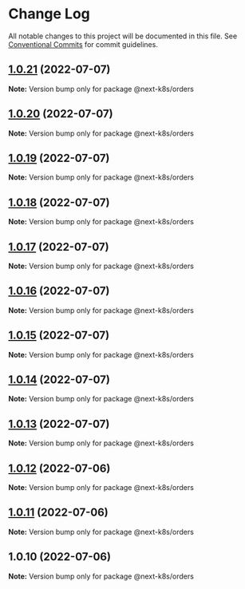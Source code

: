 # Change Log

All notable changes to this project will be documented in this file.
See [Conventional Commits](https://conventionalcommits.org) for commit guidelines.

## [1.0.21](https://github.com/mathiscode/next-k8s-boilerplate/compare/@next-k8s/orders@1.0.20...@next-k8s/orders@1.0.21) (2022-07-07)

**Note:** Version bump only for package @next-k8s/orders





## [1.0.20](https://github.com/mathiscode/next-k8s-boilerplate/compare/@next-k8s/orders@1.0.19...@next-k8s/orders@1.0.20) (2022-07-07)

**Note:** Version bump only for package @next-k8s/orders





## [1.0.19](https://github.com/mathiscode/next-k8s-boilerplate/compare/@next-k8s/orders@1.0.18...@next-k8s/orders@1.0.19) (2022-07-07)

**Note:** Version bump only for package @next-k8s/orders





## [1.0.18](https://github.com/mathiscode/next-k8s-boilerplate/compare/@next-k8s/orders@1.0.17...@next-k8s/orders@1.0.18) (2022-07-07)

**Note:** Version bump only for package @next-k8s/orders





## [1.0.17](https://github.com/mathiscode/next-k8s-boilerplate/compare/@next-k8s/orders@1.0.16...@next-k8s/orders@1.0.17) (2022-07-07)

**Note:** Version bump only for package @next-k8s/orders





## [1.0.16](https://github.com/mathiscode/next-k8s-boilerplate/compare/@next-k8s/orders@1.0.15...@next-k8s/orders@1.0.16) (2022-07-07)

**Note:** Version bump only for package @next-k8s/orders





## [1.0.15](https://github.com/mathiscode/next-k8s-boilerplate/compare/@next-k8s/orders@1.0.14...@next-k8s/orders@1.0.15) (2022-07-07)

**Note:** Version bump only for package @next-k8s/orders





## [1.0.14](https://github.com/mathiscode/next-k8s-boilerplate/compare/@next-k8s/orders@1.0.13...@next-k8s/orders@1.0.14) (2022-07-07)

**Note:** Version bump only for package @next-k8s/orders





## [1.0.13](https://github.com/mathiscode/next-k8s-boilerplate/compare/@next-k8s/orders@1.0.12...@next-k8s/orders@1.0.13) (2022-07-07)

**Note:** Version bump only for package @next-k8s/orders





## [1.0.12](https://github.com/mathiscode/next-k8s-boilerplate/compare/@next-k8s/orders@1.0.11...@next-k8s/orders@1.0.12) (2022-07-06)

**Note:** Version bump only for package @next-k8s/orders





## [1.0.11](https://github.com/mathiscode/next-k8s-boilerplate/compare/@next-k8s/orders@1.0.10...@next-k8s/orders@1.0.11) (2022-07-06)

**Note:** Version bump only for package @next-k8s/orders





## 1.0.10 (2022-07-06)

**Note:** Version bump only for package @next-k8s/orders
